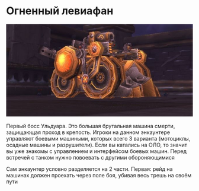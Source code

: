 # Огненный левиафан #

![Машына](/img/flameleviathan1.jpg)

Первый босс Ульдуара. Это большая брутальная машина смерти, защищающая проход в крепость. Игроки на данном энкаунтере управляют боевыми машиными, которых всего 3 варианта (мотоциклы, осадные машины и разрушители). Если вы катались на ОЛО, то значит вы уже знакомы с управлением и интерфейсом боевых машин. Перед встречей с танком нужно повоевать с другими обороняющимися

Сам энкаунтер условно разделяется на 2 части. Первая: рейд на машинах должен проехать через поле боя, убивая весь трешь на своём пути
